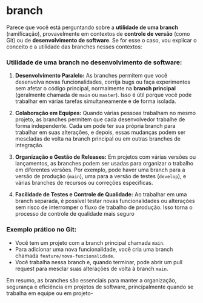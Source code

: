 # branch
Parece que você está perguntando sobre a **utilidade de uma branch** (ramificação), provavelmente em contextos de **controle de versão** (como Git) ou de **desenvolvimento de software**. Se for esse o caso, vou explicar o conceito e a utilidade das branches nesses contextos:

### Utilidade de uma **branch** no desenvolvimento de software:

1. **Desenvolvimento Paralelo:**
   As branches permitem que você desenvolva novas funcionalidades, corrija bugs ou faça experimentos sem afetar o código principal, normalmente na **branch principal** (geralmente chamada de `main` ou `master`). Isso é útil porque você pode trabalhar em várias tarefas simultaneamente e de forma isolada.

2. **Colaboração em Equipes:**
   Quando várias pessoas trabalham no mesmo projeto, as branches permitem que cada desenvolvedor trabalhe de forma independente. Cada um pode ter sua própria branch para trabalhar em suas alterações, e depois, essas mudanças podem ser mescladas de volta na branch principal ou em outras branches de integração.

3. **Organização e Gestão de Releases:**
   Em projetos com várias versões ou lançamentos, as branches podem ser usadas para organizar o trabalho em diferentes versões. Por exemplo, pode haver uma branch para a versão de produção (`main`), uma para a versão de testes (`develop`), e várias branches de recursos ou correções específicas.

4. **Facilidade de Testes e Controle de Qualidade:**
   Ao trabalhar em uma branch separada, é possível testar novas funcionalidades ou alterações sem risco de interromper o fluxo de trabalho de produção. Isso torna o processo de controle de qualidade mais seguro

### Exemplo prático no Git:
- Você tem um projeto com a branch principal chamada `main`.
- Para adicionar uma nova funcionalidade, você cria uma branch chamada `feature/nova-funcionalidade`.
- Você trabalha nessa branch e, quando terminar, pode abrir um pull request para mesclar suas alterações de volta à branch `main`.

Em resumo, as branches são essenciais para manter a organização, segurança e eficiência em projetos de software, principalmente quando se trabalha em equipe ou em projeto-